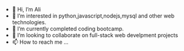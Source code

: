 - 👋 Hi, I’m Ali
- 👀 I’m interested in python,javascript,nodejs,mysql and other web technologies.
- 🌱 I’m currently completed coding bootcamp.
- 💞️ I’m looking to collaborate on full-stack web develpment projects
- 📫 How to reach me ...

<!---
abcom7/abcom7 is a ✨ special ✨ repository because its `README.md` (this file) appears on your GitHub profile.
You can click the Preview link to take a look at your changes.
--->

